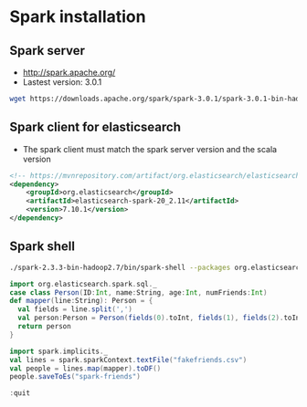 # Spark installation

## Spark server

- <http://spark.apache.org/>
- Lastest version: 3.0.1

```sh
wget https://downloads.apache.org/spark/spark-3.0.1/spark-3.0.1-bin-hadoop2.7.tgz
```

## Spark client for elasticsearch

- The spark client must match the spark server version and the scala version

```xml
<!-- https://mvnrepository.com/artifact/org.elasticsearch/elasticsearch-spark-20 -->
<dependency>
    <groupId>org.elasticsearch</groupId>
    <artifactId>elasticsearch-spark-20_2.11</artifactId>
    <version>7.10.1</version>
</dependency>

```

## Spark shell

```sh
./spark-2.3.3-bin-hadoop2.7/bin/spark-shell --packages org.elasticsearch:elasticsearch-spark-20 _2.11:7.0.1
```

```scala
import org.elasticsearch.spark.sql._
case class Person(ID:Int, name:String, age:Int, numFriends:Int)
def mapper(line:String): Person = {
  val fields = line.split(',')
  val person:Person = Person(fields(0).toInt, fields(1), fields(2).toInt, fields(3).toInt)
  return person
}

import spark.implicits._
val lines = spark.sparkContext.textFile("fakefriends.csv")
val people = lines.map(mapper).toDF()
people.saveToEs("spark-friends")

:quit
```
